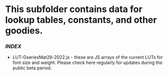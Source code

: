 # This subfolder contains data for lookup tables, constants, and other goodies. 

### _INDEX_

- LUT-GseriesMat28-2022.js - these are JS arrays of the current LUTs for font size and weight. Please check here regularly for updates during the public beta period.


